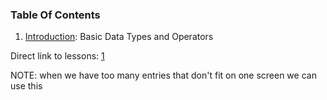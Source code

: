 ### Table Of Contents

1. [Introduction](#basic-data-types): Basic Data Types and Operators

Direct link to lessons: [1](#lesson1)

NOTE: when we have too many entries that don't fit on one screen
we can use this <!-- .slide: style="font-size:80%" -->
